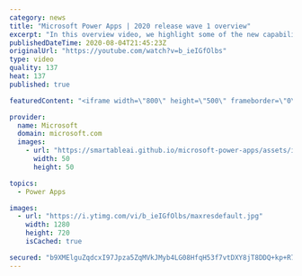 ```yaml
---
category: news
title: "Microsoft Power Apps | 2020 release wave 1 overview"
excerpt: "In this overview video, we highlight some of the new capabilities included in the latest update to Microsoft Power Apps.      Here are the capabilities covered:     UI enhancements       • Save is always visible       • Chart formatting  Grid user experience enhancements       • Conditional search  "
publishedDateTime: 2020-08-04T21:45:23Z
originalUrl: "https://youtube.com/watch?v=b_ieIGfOlbs"
type: video
quality: 137
heat: 137
published: true

featuredContent: "<iframe width=\"800\" height=\"500\" frameborder=\"0\" src=\"https://www.youtube.com/embed/b_ieIGfOlbs\" allow=\"accelerometer; autoplay; encrypted-media; gyroscope; picture-in-picture\" allowfullscreen></iframe>"

provider:
  name: Microsoft
  domain: microsoft.com
  images:
    - url: "https://smartableai.github.io/microsoft-power-apps/assets/images/organizations/microsoft.com-50x50.jpg"
      width: 50
      height: 50

topics:
  - Power Apps

images:
  - url: "https://i.ytimg.com/vi/b_ieIGfOlbs/maxresdefault.jpg"
    width: 1280
    height: 720
    isCached: true

secured: "b9XMElguZqdcxI97Jpza5ZqMVkJMyb4LG08HfqH53f7vtDXY8jT8DDQ+kp+R79/RqdjRl39phb9PW5A6aVoaNoHkLT8BRLjJPWF9I/x22dlckh7RxyZDh6hMK8V4F4Q7c6PlBHxde0WIUL4wmu55qW5i9+6AGFH2ERUFAXb8FfvRfP0HtjEo9yAw0tYLGCdlccs+JyX2XxeD5ezxNjsWVD9oDwobTaqhkuonCmeErym0xs1mT5b5+zfeTJBldZ70R1MA5DxN/IQZfod4KyOoy2+AEpzh3OKHSA1yS1B7vBjxBlIXhZdSQh6GZqZM570GjJm16eAEq5YdbAAIALffVaukigsKZ3r+cXiDC0na30ZiYTruThEoB6geRvbfpEPY45Acx8sSrFCYYAasaZFw5MBzuTfa2jFfXL2FyHIKYHDtTQ0/KkLwaap8tJvV8Jmi;voNec2IHGol//G4KsWq27w=="
---
```


